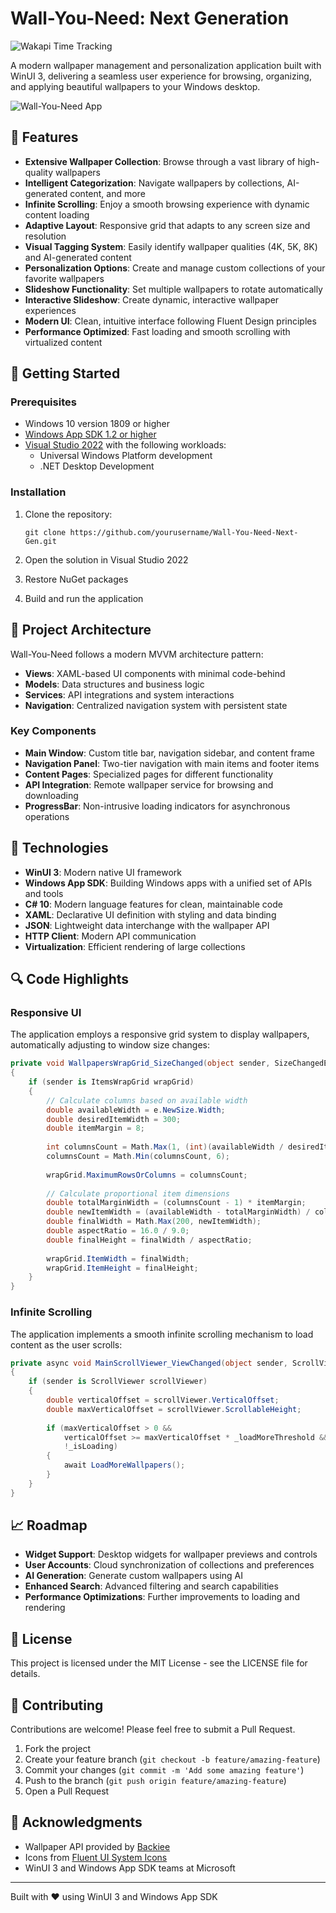﻿# Wall-You-Need: Next Generation
<img src="https://wakapi-qt1b.onrender.com/api/badge/fahad/interval:any/project:Wall-You-Need-Next-Gen" 
     alt="Wakapi Time Tracking" 
     title="Spent more than that amount of time spent on this project">

A modern wallpaper management and personalization application built with WinUI 3, delivering a seamless user experience for browsing, organizing, and applying beautiful wallpapers to your Windows desktop.

![Wall-You-Need App](https://placeholder-for-app-screenshot.png)

## 🌟 Features

- **Extensive Wallpaper Collection**: Browse through a vast library of high-quality wallpapers
- **Intelligent Categorization**: Navigate wallpapers by collections, AI-generated content, and more
- **Infinite Scrolling**: Enjoy a smooth browsing experience with dynamic content loading
- **Adaptive Layout**: Responsive grid that adapts to any screen size and resolution
- **Visual Tagging System**: Easily identify wallpaper qualities (4K, 5K, 8K) and AI-generated content
- **Personalization Options**: Create and manage custom collections of your favorite wallpapers
- **Slideshow Functionality**: Set multiple wallpapers to rotate automatically
- **Interactive Slideshow**: Create dynamic, interactive wallpaper experiences
- **Modern UI**: Clean, intuitive interface following Fluent Design principles
- **Performance Optimized**: Fast loading and smooth scrolling with virtualized content

## 🚀 Getting Started

### Prerequisites

- Windows 10 version 1809 or higher
- [Windows App SDK 1.2 or higher](https://learn.microsoft.com/en-us/windows/apps/windows-app-sdk/downloads)
- [Visual Studio 2022](https://visualstudio.microsoft.com/) with the following workloads:
  - Universal Windows Platform development
  - .NET Desktop Development

### Installation

1. Clone the repository:
   ```
   git clone https://github.com/yourusername/Wall-You-Need-Next-Gen.git
   ```

2. Open the solution in Visual Studio 2022
3. Restore NuGet packages
4. Build and run the application

## 📁 Project Architecture

Wall-You-Need follows a modern MVVM architecture pattern:

- **Views**: XAML-based UI components with minimal code-behind
- **Models**: Data structures and business logic
- **Services**: API integrations and system interactions
- **Navigation**: Centralized navigation system with persistent state

### Key Components

- **Main Window**: Custom title bar, navigation sidebar, and content frame
- **Navigation Panel**: Two-tier navigation with main items and footer items
- **Content Pages**: Specialized pages for different functionality
- **API Integration**: Remote wallpaper service for browsing and downloading
- **ProgressBar**: Non-intrusive loading indicators for asynchronous operations

## 🧩 Technologies

- **WinUI 3**: Modern native UI framework 
- **Windows App SDK**: Building Windows apps with a unified set of APIs and tools
- **C# 10**: Modern language features for clean, maintainable code
- **XAML**: Declarative UI definition with styling and data binding
- **JSON**: Lightweight data interchange with the wallpaper API
- **HTTP Client**: Modern API communication
- **Virtualization**: Efficient rendering of large collections

## 🔍 Code Highlights

### Responsive UI

The application employs a responsive grid system to display wallpapers, automatically adjusting to window size changes:

```csharp
private void WallpapersWrapGrid_SizeChanged(object sender, SizeChangedEventArgs e)
{
    if (sender is ItemsWrapGrid wrapGrid)
    {
        // Calculate columns based on available width
        double availableWidth = e.NewSize.Width;
        double desiredItemWidth = 300;
        double itemMargin = 8;
        
        int columnsCount = Math.Max(1, (int)(availableWidth / desiredItemWidth));
        columnsCount = Math.Min(columnsCount, 6);
        
        wrapGrid.MaximumRowsOrColumns = columnsCount;
        
        // Calculate proportional item dimensions
        double totalMarginWidth = (columnsCount - 1) * itemMargin;
        double newItemWidth = (availableWidth - totalMarginWidth) / columnsCount;
        double finalWidth = Math.Max(200, newItemWidth);
        double aspectRatio = 16.0 / 9.0;
        double finalHeight = finalWidth / aspectRatio;
        
        wrapGrid.ItemWidth = finalWidth;
        wrapGrid.ItemHeight = finalHeight;
    }
}
```

### Infinite Scrolling

The application implements a smooth infinite scrolling mechanism to load content as the user scrolls:

```csharp
private async void MainScrollViewer_ViewChanged(object sender, ScrollViewerViewChangedEventArgs e)
{
    if (sender is ScrollViewer scrollViewer)
    {
        double verticalOffset = scrollViewer.VerticalOffset;
        double maxVerticalOffset = scrollViewer.ScrollableHeight;
        
        if (maxVerticalOffset > 0 &&
            verticalOffset >= maxVerticalOffset * _loadMoreThreshold &&
            !_isLoading)
        {
            await LoadMoreWallpapers();
        }
    }
}
```

## 📈 Roadmap

- **Widget Support**: Desktop widgets for wallpaper previews and controls
- **User Accounts**: Cloud synchronization of collections and preferences
- **AI Generation**: Generate custom wallpapers using AI
- **Enhanced Search**: Advanced filtering and search capabilities
- **Performance Optimizations**: Further improvements to loading and rendering

## 📄 License

This project is licensed under the MIT License - see the LICENSE file for details.

## 🤝 Contributing

Contributions are welcome! Please feel free to submit a Pull Request.

1. Fork the project
2. Create your feature branch (`git checkout -b feature/amazing-feature`)
3. Commit your changes (`git commit -m 'Add some amazing feature'`)
4. Push to the branch (`git push origin feature/amazing-feature`)
5. Open a Pull Request

## 🙏 Acknowledgments

- Wallpaper API provided by [Backiee](https://backiee.com/)
- Icons from [Fluent UI System Icons](https://github.com/microsoft/fluentui-system-icons)
- WinUI 3 and Windows App SDK teams at Microsoft

---

Built with ❤️ using WinUI 3 and Windows App SDK
